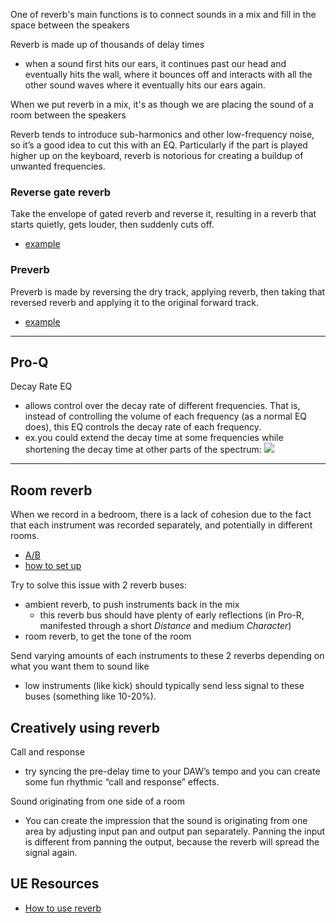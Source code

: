
One of reverb's main functions is to connect sounds in a mix and fill in the space between the speakers

Reverb is made up of thousands of delay times
- when a sound first hits our ears, it continues past our head and eventually hits the wall, where it bounces off and interacts with all the other sound waves where it eventually hits our ears again.

When we put reverb in a mix, it's as though we are placing the sound of a room between the speakers

Reverb tends to introduce sub-harmonics and other low-frequency noise, so it’s a good idea to cut this with an EQ. Particularly if the part is played higher up on the keyboard, reverb is notorious for creating a buildup of unwanted frequencies.

### Reverse gate reverb
Take the envelope of gated reverb and reverse it, resulting in a reverb that starts quietly, gets louder, then suddenly cuts off.
- [example](https://youtu.be/TEjOdqZFvhY?t=5101)

### Preverb
Preverb is made by reversing the dry track, applying reverb, then taking that reversed reverb and applying it to the original forward track.
- [example](https://youtu.be/TEjOdqZFvhY?t=5185)

* * *

## Pro-Q
Decay Rate EQ
- allows control over the decay rate of different frequencies. That is, instead of controlling the volume of each frequency (as a normal EQ does), this EQ controls the decay rate of each frequency.
- ex.you could extend the decay time at some frequencies while shortening the decay time at other parts of the spectrum:
![](/assets/images/2022-08-17-21-43-01.png)

* * *

## Room reverb
When we record in a bedroom, there is a lack of cohesion due to the fact that each instrument was recorded separately, and potentially in different rooms.
- [A/B](https://youtu.be/dO1OOzfGmLQ?t=454)
- [how to set up](https://www.musicianonamission.com/how-to-use-reverb/)

Try to solve this issue with 2 reverb buses:
- ambient reverb, to push instruments back in the mix
  - this reverb bus should have plenty of early reflections (in Pro-R, manifested through a short *Distance* and medium *Character*)
- room reverb, to get the tone of the room

Send varying amounts of each instruments to these 2 reverbs depending on what you want them to sound like
- low instruments (like kick) should typically send less signal to these buses (something like 10-20%).

## Creatively using reverb
Call and response
- try syncing the pre-delay time to your DAW’s tempo and you can create some fun rhythmic “call and response” effects.

Sound originating from one side of a room
- You can create the impression that the sound is originating from one area by adjusting input pan and output pan separately. Panning the input is different from panning the output, because the reverb will spread the signal again.

## UE Resources
- [How to use reverb](https://www.musicianonamission.com/how-to-use-reverb/)